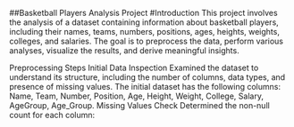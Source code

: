 ##Basketball Players Analysis Project
#Introduction
This project involves the analysis of a dataset containing information about basketball players, including their names, teams, numbers, positions, ages, heights, weights, colleges, and salaries. The goal is to preprocess the data, perform various analyses, visualize the results, and derive meaningful insights.

Preprocessing Steps
Initial Data Inspection
Examined the dataset to understand its structure, including the number of columns, data types, and presence of missing values.
The initial dataset has the following columns: Name, Team, Number, Position, Age, Height, Weight, College, Salary, AgeGroup, Age_Group.
Missing Values Check
Determined the non-null count for each column:

